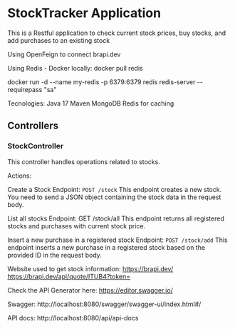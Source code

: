 # StockTracker Application

This is a Restful application to check current stock prices, buy stocks, and add purchases to an existing stock

Using OpenFeign to connect brapi.dev


Using Redis - Docker locally:
docker pull redis

docker run -d --name my-redis -p 6379:6379 redis redis-server --requirepass "sa"


Tecnologies:
Java 17
Maven
MongoDB
Redis for caching

## Controllers

### StockController
This controller handles operations related to stocks.

Actions:

Create a Stock
Endpoint: `POST /stock`
This endpoint creates a new stock. You need to send a JSON object containing the stock data in the request body.

List all stocks
Endpoint: GET /stock/all
This endpoint returns all registered stocks and purchases with current stock price.

Insert a new purchase in a registered stock
Endpoint: `POST /stock/add`
This endpoint inserts a new purchase in a registered stock based on the provided ID in the request body.


Website used to get stock information:
https://brapi.dev/
https://brapi.dev/api/quote/ITUB4?token=

Check the API Generator here: https://editor.swagger.io/

Swagger: http://localhost:8080/swagger/swagger-ui/index.html#/

API docs: http://localhost:8080/api/api-docs